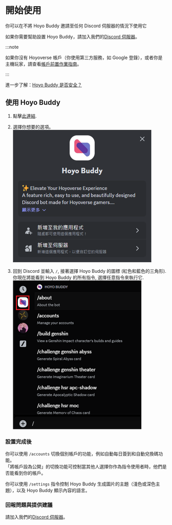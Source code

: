 # 開始使用

你可以在不將 Hoyo Buddy 邀請至任何 Discord 伺服器的情況下使用它

如果你需要幫助設置 Hoyo Buddy，請加入我們的[Discord 伺服器](https://link.seria.moe/hb-dc)。

:::note

如果你沒有 Hoyoverse 帳戶（你使用第三方服務，如 Google 登錄），或者你是主機玩家，請查看[帳戶前置作業指南](./Before-Start.md)。

:::

進一步了解：[Hoyo Buddy 是否安全？](./Account-Security.md)

## 使用 Hoyo Buddy

1. 點擊[此連結](https://discord.com/oauth2/authorize?client_id=1000045812522430626).

2. 選擇你想要的選項。  
![image](../../../../src/assets/images/HB_Add-app_zh_Hant.png)

1. 回到 Discord 並輸入 `/`, 接著選擇 Hoyo Buddy 的圖標 (紅色和藍色的三角形). 你現在將能看到 Hoyo Buddy 的所有指令, 選擇任意指令來執行它.  
![image](../../../../src/assets/images/392196104-6960be6c-8b51-49fd-93ae-bad4dad6822b.png)

### 設置完成後

你可以使用 `/accounts` 切換個別帳戶的功能，例如自動每日簽到和自動兌換碼功能。  
「將帳戶設為公開」的切換功能可控制當其他人選擇你作為指令使用者時，他們是否能看到你的帳戶。

你可以使用 `/settings` 指令控制 Hoyo Buddy 生成圖片的主題（淺色或深色主題），以及 Hoyo Buddy 顯示內容的語言。

### 回報問題與提供建議

請加入我們的[Discord 伺服器](https://link.seria.moe/hb-dc)。
